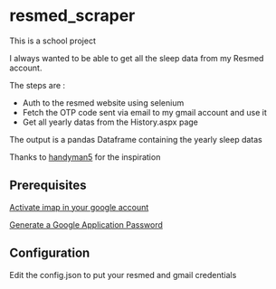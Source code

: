 # resmed_scraper

This is a school project

I always wanted to be able to get all the sleep data from my Resmed account.

The steps are :

- Auth to the resmed website using selenium
- Fetch the OTP code sent via email to my gmail account and use it
- Get all yearly datas from the History.aspx page

The output is a pandas Dataframe containing the yearly sleep datas

Thanks to [handyman5](https://github.com/handyman5/resmed-scraper) for the inspiration

## Prerequisites

[Activate imap in your google account](https://support.google.com/mail/answer/7126229?hl=en#zippy=%2C%C3%A9tape-v%C3%A9rifier-quimap-est-activ%C3%A9)

[Generate a Google Application Password](https://support.google.com/mail/answer/185833?hl=en)

## Configuration

Edit the config.json to put your resmed and gmail credentials
